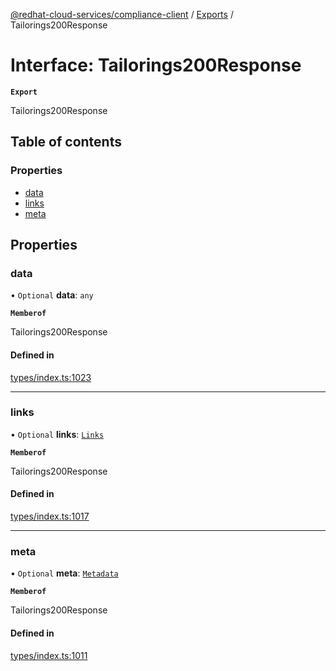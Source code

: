 [@redhat-cloud-services/compliance-client](../README.md) / [Exports](../modules.md) / Tailorings200Response

# Interface: Tailorings200Response

**`Export`**

Tailorings200Response

## Table of contents

### Properties

- [data](Tailorings200Response.md#data)
- [links](Tailorings200Response.md#links)
- [meta](Tailorings200Response.md#meta)

## Properties

### data

• `Optional` **data**: `any`

**`Memberof`**

Tailorings200Response

#### Defined in

[types/index.ts:1023](https://github.com/AsToNlele/javascript-clients/blob/main/packages/compliance/types/index.ts#L1023)

___

### links

• `Optional` **links**: [`Links`](Links.md)

**`Memberof`**

Tailorings200Response

#### Defined in

[types/index.ts:1017](https://github.com/AsToNlele/javascript-clients/blob/main/packages/compliance/types/index.ts#L1017)

___

### meta

• `Optional` **meta**: [`Metadata`](Metadata.md)

**`Memberof`**

Tailorings200Response

#### Defined in

[types/index.ts:1011](https://github.com/AsToNlele/javascript-clients/blob/main/packages/compliance/types/index.ts#L1011)
